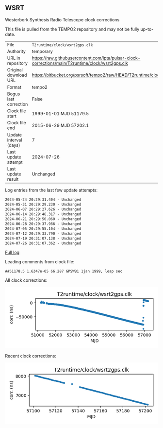 
## WSRT

Westerbork Synthesis Radio Telescope clock corrections

This file is pulled from the TEMPO2 repository and may not be fully
up-to-date.

|     |     |
|:--- |:--- |
| File | `T2runtime/clock/wsrt2gps.clk` |
| Authority | temporary |
| URL in repository | <https://raw.githubusercontent.com/ipta/pulsar-clock-corrections/main/T2runtime/clock/wsrt2gps.clk> |
| Original download URL | <https://bitbucket.org/psrsoft/tempo2/raw/HEAD/T2runtime/clock/wsrt2gps.clk> |
| Format | tempo2 |
| Bogus last correction | False |
| Clock file start | 1999-01-01 MJD 51179.5 |
| Clock file end | 2015-06-29 MJD 57202.1 |
| Update interval (days) | 7 |
| Last update attempt | 2024-07-26 |
| Last update result | Unchanged |

Log entries from the last few update attempts:
```
2024-05-24 20:29:31.404 - Unchanged
2024-05-31 20:29:29.230 - Unchanged
2024-06-07 20:29:27.626 - Unchanged
2024-06-14 20:29:48.317 - Unchanged
2024-06-21 20:29:50.060 - Unchanged
2024-06-28 20:29:37.986 - Unchanged
2024-07-05 20:29:55.104 - Unchanged
2024-07-12 20:29:33.790 - Unchanged
2024-07-19 20:31:07.138 - Unchanged
2024-07-26 20:31:07.362 - Unchanged
```
[Full log](https://raw.githubusercontent.com/ipta/pulsar-clock-corrections/main/log/T2runtime/clock/wsrt2gps.clk.log)

Leading comments from clock file:

    ##51178.5 1.6347e-05 66.287 GPSWB1 1jan 1999, leap sec



All clock corrections:

![plot of all clock corrections](wsrt2gps.clk.png "All corrections")

Recent clock corrections:

![plot of recent clock corrections](wsrt2gps.clk.short.png "Recent corrections")

